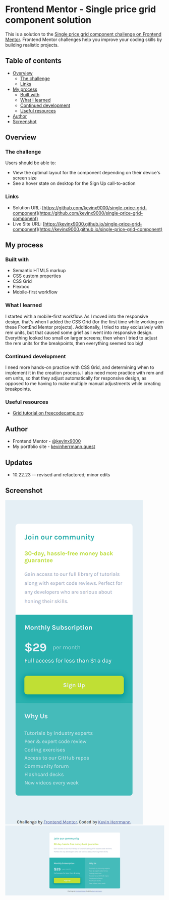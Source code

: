 # Frontend Mentor - Single price grid component solution

This is a solution to the [Single price grid component challenge on Frontend Mentor](https://www.frontendmentor.io/challenges/single-price-grid-component-5ce41129d0ff452fec5abbbc). Frontend Mentor challenges help you improve your coding skills by building realistic projects. 

## Table of contents

- [Overview](#overview)
  - [The challenge](#the-challenge)
  - [Links](#links)
- [My process](#my-process)
  - [Built with](#built-with)
  - [What I learned](#what-i-learned)
  - [Continued development](#continued-development)
  - [Useful resources](#useful-resources)
- [Author](#author)
- [Screenshot](#screenshot)

## Overview

### The challenge

Users should be able to:

- View the optimal layout for the component depending on their device's screen size
- See a hover state on desktop for the Sign Up call-to-action


### Links

- Solution URL: [https://github.com/kevinx9000/single-price-grid-component](https://github.com/kevinx9000/single-price-grid-component)
- Live Site URL: [https://kevinx9000.github.io/single-price-grid-component](https://kevinx9000.github.io/single-price-grid-component)

## My process

### Built with

- Semantic HTML5 markup
- CSS custom properties
- CSS Grid
- Flexbox
- Mobile-first workflow

### What I learned

I started with a mobile-first workflow. As I moved into the responsive design, that's when I added the CSS Grid (for the first time while working on these FrontEnd Mentor projects).
Additionally, I tried to stay exclusively with rem units, but that caused some grief as I went into responsive design. Everything looked too small on larger screens; then when I tried to adjust the rem units for the breakpoints, then everything seemed too big!

### Continued development

I need more hands-on practice with CSS Grid, and determining when to implement it in the creation process.
I also need more practice with rem and em units, so that they adjust automatically for responsive design, as opposed to me having to make multiple manual adjustments while creating breakpoints.

### Useful resources

- [Grid tutorial on freecodecamp.org](https://www.freecodecamp.org/news/css-grid-tutorial-with-cheatsheet/)

## Author

- Frontend Mentor - [@kevinx9000](https://www.frontendmentor.io/profile/kevinx9000)
- My portfolio site - [kevinherrmann.quest](https://kevinherrmann.quest)

## Updates

- 10.22.23 -- revised and refactored; minor edits

## Screenshot

![](/my-screenshots/my-mobile-screenshot-375.png)
![](/my-screenshots/my-desktop-screenshot-1440.png)